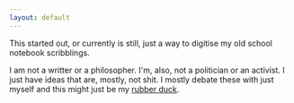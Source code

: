 ```yaml
---
layout: default
---
```


This started out, or currently is still, just a way to digitise my old school notebook scribblings.

I am not a writter or a philosopher. I'm, also, not a politician or an activist. I just have ideas that are, mostly, not shit. I mostly debate these with just myself and this might just be my [rubber duck](https://en.wikipedia.org/wiki/Rubber_duck_debugging).

